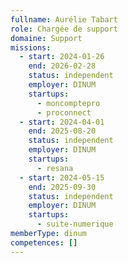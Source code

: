 ```yaml
---
fullname: Aurélie Tabart
role: Chargée de support
domaine: Support
missions:
  - start: 2024-01-26
    end: 2026-02-28
    status: independent
    employer: DINUM
    startups:
      - moncomptepro
      - proconnect
  - start: 2024-04-01
    end: 2025-08-20
    status: independent
    employer: DINUM
    startups:
      - resana
  - start: 2024-05-15
    end: 2025-09-30
    status: independent
    employer: DINUM
    startups:
      - suite-numerique
memberType: dinum
competences: []
---
```

